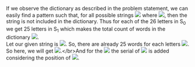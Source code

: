 If we observe the dictionary as described in the problem statement, we can easily find a pattern such that, for all possible strings ![](https://latex.codecogs.com/svg.image?s) where ![](https://latex.codecogs.com/svg.image?s_{0}&space;=&space;s_{1}), then the string is not included in the dictionary. Thus for each of the 26 letters in 
S<sub>0</sub> we get 25 letters in S<sub>1</sub> which makes the total count of words in the dictionary ![](https://latex.codecogs.com/svg.image?25&space;\times&space;26&space;=&space;650).</br>
Let our given string is ![](https://latex.codecogs.com/svg.image?s). So, there are already 25 words for each letters ![](https://latex.codecogs.com/svg.image?a,b,c,...,s_{0}). 
So here, we will get ![](https://latex.codecogs.com/svg.image?25\times(\textit{no.&space;of&space;letters&space;before&space;}s_0)).</br>And for the ![](https://latex.codecogs.com/svg.image?s_1)
 the serial of ![](https://latex.codecogs.com/svg.image?s_1) is added considering the position of ![](https://latex.codecogs.com/svg.image?s_1).
